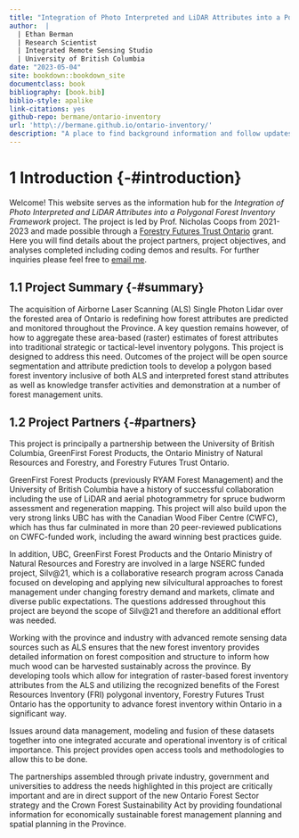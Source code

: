 ```yaml
--- 
title: "Integration of Photo Interpreted and LiDAR Attributes into a Polygonal Forest Inventory Framework"
author:  | 
  | Ethan Berman 
  | Research Scientist 
  | Integrated Remote Sensing Studio 
  | University of British Columbia 
date: "2023-05-04"
site: bookdown::bookdown_site
documentclass: book
bibliography: [book.bib]
biblio-style: apalike
link-citations: yes
github-repo: bermane/ontario-inventory
url: 'http\://bermane.github.io/ontario-inventory/'
description: "A place to find background information and follow updates related to the project."
---
```


# **1** Introduction {-#introduction}

Welcome! This website serves as the information hub for the *Integration of Photo Interpreted and LiDAR Attributes into a Polygonal Forest Inventory Framework* project. The project is led by Prof. Nicholas Coops from 2021-2023 and made possible through a [Forestry Futures Trust Ontario](http://www.forestryfutures.ca/) grant. Here you will find details about the project partners, project objectives, and analyses completed including coding demos and results. For further inquiries please feel free to [email me](ethan.berman@ubc.ca).

## **1.1** Project Summary {-#summary}

The acquisition of Airborne Laser Scanning (ALS) Single Photon Lidar over the forested area of Ontario is redefining how forest attributes are predicted and monitored throughout the Province. A key question remains however, of how to aggregate these area-based (raster) estimates of forest attributes into traditional strategic or tactical-level inventory polygons. This project is designed to address this need. Outcomes of the project will be open source segmentation and attribute prediction tools to develop a polygon based forest inventory inclusive of both ALS and interpreted forest stand attributes as well as knowledge transfer activities and demonstration at a number of forest management units.

## **1.2** Project Partners {-#partners}

This project is principally a partnership between the University of British Columbia, GreenFirst Forest Products, the Ontario Ministry of Natural Resources and Forestry, and Forestry Futures Trust Ontario.

GreenFirst Forest Products (previously RYAM Forest Management) and the University of British Columbia have a history of successful collaboration including the use of LiDAR and aerial photogrammetry for spruce budworm assessment and regeneration mapping. This project will also build upon the very strong links UBC has with the Canadian Wood Fiber Centre (CWFC), which has thus far culminated in more than 20 peer-reviewed publications on CWFC-funded work, including the award winning best practices guide. 

In addition, UBC, GreenFirst Forest Products and the Ontario Ministry of Natural Resources and Forestry are involved in a large NSERC funded project, Silv@21, which is a collaborative research program across Canada focused on developing and applying new silvicultural approaches to forest management under changing forestry demand and markets, climate and diverse public expectations. The questions addressed throughout this project are beyond the scope of Silv@21 and therefore an additional effort was needed. 

Working with the province and industry with advanced remote sensing data sources such as ALS ensures that the new forest inventory provides detailed information on forest composition and structure to inform how much wood can be harvested sustainably across the province. By developing tools which allow for integration of raster-based forest inventory attributes from the ALS and utilizing the recognized benefits of the Forest Resources Inventory (FRI) polygonal inventory, Forestry Futures Trust Ontario has the opportunity to advance forest inventory within Ontario in a significant way.

Issues around data management, modeling and fusion of these datasets together into one integrated accurate and operational inventory is of critical importance. This project provides open access tools and methodologies to allow this to be done. 

The partnerships assembled through private industry, government and universities to address the needs highlighted in this project are critically important and are in direct support of the new Ontario Forest Sector strategy and the Crown Forest Sustainability Act by providing foundational information for economically sustainable forest management planning and spatial planning in the Province.
